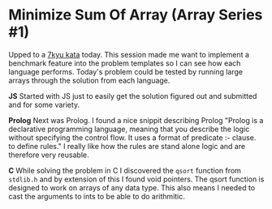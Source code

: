 # Minimize Sum Of Array (Array Series #1)

Upped to a [7kyu kata](https://www.codewars.com/kata/5a523566b3bfa84c2e00010b/solutions/javascript) today. This session made me want to implement a benchmark feature into the problem templates so I can see how each language performs. Today's problem could be tested by running large arrays through the solution from each language. 

**JS**
Started with JS just to easily get the solution figured out and submitted and for some variety.

**Prolog**
Next was Prolog. I found a nice snippit describing Prolog "Prolog is a declarative programming language, meaning that you describe the logic without specifying the control flow. It uses a format of predicate :- clause. to define rules." I really like how the rules are stand alone logic and are therefore very reusable. 

**C**
While solving the problem in C I discovered the `qsort` function from `stdlib.h` and by extension of this I found void pointers. The qsort function is designed to work on arrays of any data type. This also means I needed to cast the arguments to ints to be able to do arithmitic.
